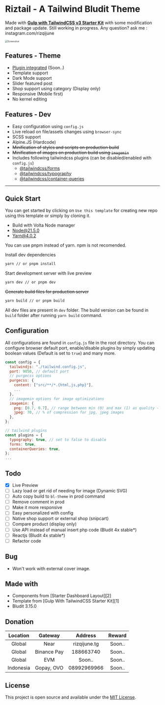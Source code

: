 # Riztail - A Tailwind Bludit Theme

Made with **[Gulp with TailwindCSS v3 Starter Kit](https://github.com/lazymozek/gulp-with-tailwindcss)** with some modification and package update. Still working in progress.
Any question? ask me : instagram.com/rizqijune

<img src="https://i.ibb.co/w7QKHpt/Screenshot-from-2024-02-18-15-25-33.png" alt="Screenshot" style="zoom:50%;" />

## Features - Theme

- [Plugin integrated](https://github.com/rizqijune/riztail-extras-bludit-plugin) (Soon..)
- Template support
- Dark Mode support
- Slider featured post
- Shop support using category (Display only)
- Responsive (Mobile first)
- No kernel editing

## Features - Dev

* Easy configuration using `config.js`
* Live reload on file/assets changes using `browser-sync`
* SCSS support
* Alpine.JS (Hardcode)
* ~~Minification of styles and scripts on production build~~
* ~~Minification of images on production build using `imagemin`~~
* Includes following tailwindcss plugins (can be disabled/enabled with `config.js`)
  * [@tailwindcss/forms](https://github.com/tailwindlabs/tailwindcss-forms)
  * [@tailwindcss/typography](https://tailwindcss.com/docs/typography-plugin)
  * [@tailwindcss/container-queries](https://github.com/tailwindlabs/tailwindcss-container-queries)

***

## Quick Start

You can get started by clicking on `Use this template` for creating new repo using this template or simply by cloning it.

* Build with Volta Node manager
* Node@21.5.0
* Yarn@4.0.2

You can use pnpm instead of yarn. npm is not recomended.

Install dev dependencies

```sh
yarn // or pnpm install
```

Start development server with live preview

```sh
yarn dev // or pnpm dev
```

~~Generate build files for production server~~

```sh
yarn build // or pnpm build
```

All dev files are present in `dev` folder. The build version can be found in `build` folder after running `yarn build` command.

## Configuration

All configurations are found in `config.js` file in the root directory. You can configure browser default port, enable/disable plugins by simply updating boolean values (Default is set to `true`) and many more.

```js
const config = {
  tailwindjs: "./tailwind.config.js",
  port: 9050, // default port
  // purgecss options
  purgecss: {
    content: ["src/**/*.{html,js,php}"],
    ...
  },
  // imagemin options for image optimizations
  imagemin: {
    png: [0.7, 0.7], // range between min (0) and max (1) as quality - 70% with current values for png images,
    jpeg: 70, // % of compression for jpg, jpeg images
  },
};

// tailwind plugins
const plugins = {
  typography: true, // set to false to disable
  forms: true,
  containerQueries: true,
};
...
```

## Todo

* [x] Live Preview
* [ ] Lazy load or get rid of needing for image (Dynamic SVG)
* [ ] Auto copy build to `bl-theme` in prod command
* [ ] Remove comment in prod
* [ ] Make it more responsive
* [ ] Easy personalized with config
* [ ] Native shop support or external shop (snipcart)
* [ ] Compare product (display only)
* [ ] Use API instead of manual insert php code (Bludit 4x stable*)
* [ ] Reactjs (Bludit 4x stable*)
* [ ] Refactor code

## Bug

- Won't work with external cover image.

## Made with

* Components from [Starter Dashboard Layout][2]
* Template from [Gulp With TailwindCSS Starter Kit][1]
* Bludit 3.15.0

## Donation

| Location  |   Gateway   |   Address    | Reward |
| :-------: | :---------: | :----------: | :----: |
|  Global   |    Near     | rizqijune.tg | Soon.. |
|  Global   | Binance Pay |  188663740   | Soon.. |
|  Global   |     EVM     |    Soon..    | Soon.. |
| Indonesia | Gopay, OVO  | 08992969966  | Soon.. |



## License

This project is open source and available under the [MIT License](https://github.com/lazymozek/gulp-with-tailwindcss/blob/main/LICENSE).